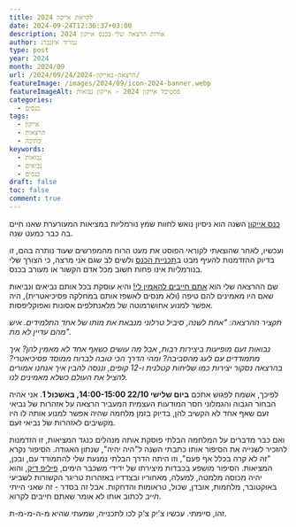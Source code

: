 ```yaml
---
title: לקראת אייקון 2024
date: 2024-09-24T12:36:37+03:00
description: אודות הרצאה שלי בכנס אייקון 2024
author: נמרוד איזנברג
type: post
year: 2024
month: 2024/09
url: /2024/09/24/הרצאה-באייקון-2024/
featureImage: /images/2024/09/icon-2024-banner.webp
featureImageAlt: פסטיבל אייקון 2024 - אייקון נבואות
categories:
  - כנסים
tags:
  - אייקון
  - הרצאות
  - כתיבה
keywords:
  - נבואות
  - נביאים
  - כנסים
draft: false
toc: false
comment: true
---
```

[כנס אייקון](https://2024.iconfestival.org.il/) השנה הוא ניסיון נואש לחוות שמץ נורמליות במציאות המעורערת שאנו חיים בה כבר כמעט שנה.

ועכשיו, לאחר שהוצאתי לקוראי הפוסט את מעט הרוח מהמפרשים שעוד נותרה בהם, זו בדיוק ההזדמנות להעיף מבט ב[תכניית הכנס](https://tickets.sf-f.org.il/icon2024/) ולשים לב שגם אני מרצה, כי הצורך שלי בנורמליות אינו פחות חשוב מכל אדם הקשור או מעורב בכנס.

שם ההרצאה שלי הוא [אתם חייבים להאמין לי!](https://tickets.sf-f.org.il/icon2024/event/%d7%90%d7%aa%d7%9d-%d7%97%d7%99%d7%99%d7%91%d7%99%d7%9d-%d7%9c%d7%94%d7%90%d7%9e%d7%99%d7%9f-%d7%9c%d7%99/) והיא עוסקת בכל אותם נביאים ונביאות שאם היו מאמינים להם טיפה (ולא מנסים לאשפז אותם במחלקה פסיכיאטרית), היה אפשר למנוע אחושרמוטה של מלאנתלפים אסונות ואפוקליפסות.

*תקציר ההרצאה: "אחת לשנה, סיביל טרלוני מנבאת את מותו של אחד התלמידים. איש מהם עדיין לא מת".*

*נבואות זעם מופיעות ביצירות רבות, אבל מה עושים כשאף אחד לא מאמין להן? איך מתמודדים עם לעג מהסביבה? ומהי הדרך הכי טובה לברוח ממוסד פסיכיאטרי? בהרצאה נסקור יצירות כמו שליחות קטלנית ו-12 קופים, וננסה להבין איך אנחנו אמורים להציל את העולם כשלא מאמינים לנו.*

לפיכך, אשמח לפגוש אתכם **ביום שלישי 22/10 14:00-15:00, באשכול 1**. אני אהיה הבחור הגבוה והגמלוני חסר המודעות העצמית המעביר הרצאה על אזהרות של נביאי זעם שאף אחד לא הקשיב להן, בדיוק בזמן מלחמה שהיה אפשר למנוע אותה לו היו מקשיבים לאזהרות של נביאי זעם.

ואם כבר מדברים על המלחמה הבלתי פוסקת אותה מנהלים כנגד המציאות, זו הזדמנות להזכיר לשנייה את הסיפור אותו כתבתי השנה ל"היה יהיה", שנתון האגודה. הסיפור נקרא "זה לא קרה בכלל אף פעם", וזו היתה הדרך הבלתי נמנעת שלי להתמודד עם, ובכן, המציאות. הסיפור מושפע בכבדות מיצירתו של ידידי משכבר הימים, [פיליפ דיק](2024-08-24-המטריקס-של-גלית.md), והוא יהיה מכוסה מלמטה, למעלה, מאחוריו ובצדדיו באזהרות טריגר הקשורות לשביעי באוקטובר, מלחמות, אובדן, שכול, טראומות והדחקות. אבל זה בסדר - זה שאני הייתי *חייב* לכתוב אותו לא אומר שאתם חייבים לקרוא.

זהו, סיימתי. עכשיו צ'יק צ'ק לכו לתכנייה, שמעתי שהיא מ-ה-מ-מ-ת.

